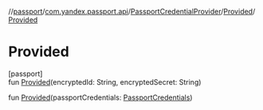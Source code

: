 //[passport](../../../../index.md)/[com.yandex.passport.api](../../index.md)/[PassportCredentialProvider](../index.md)/[Provided](index.md)/[Provided](-provided.md)

# Provided

[passport]\
fun [Provided](-provided.md)(encryptedId: String, encryptedSecret: String)

fun [Provided](-provided.md)(passportCredentials: [PassportCredentials](../../-passport-credentials/index.md))
